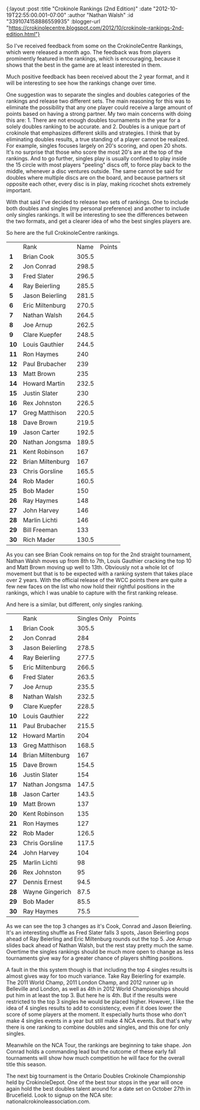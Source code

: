 {:layout :post
 :title "Crokinole Rankings (2nd Edition)"
 :date "2012-10-19T22:55:00.001-07:00"
 :author "Nathan Walsh"
 :id "3391074158886559935"
 :blogger-url "https://crokinolecentre.blogspot.com/2012/10/crokinole-rankings-2nd-edition.html"}

So I've received feedback from some on the CrokinoleCentre Rankings, which were released a month ago. The feedback was from players prominently featured in the rankings, which is encouraging, because it shows that the best in the game are at least interested in them.

Much positive feedback has been received about the 2 year format, and it will be interesting to see how the rankings change over time.

One suggestion was to separate the singles and doubles categories of the rankings and release two different sets. The main reasoning for this was to eliminate the possibility that any one player could receive a large amount of points based on having a strong partner. My two main concerns with doing this are: 1. There are not enough doubles tournaments in the year for a solely doubles ranking to be accurate. and 2. Doubles is a unique part of crokinole that emphasizes different skills and strategies. I think that by eliminating doubles results, a true standing of a player cannot be realized. For example, singles focuses largely on 20's scoring, and open 20 shots. It's no surprise that those who score the most 20's are at the top of the rankings. And to go further, singles play is usually confined to play inside the 15 circle with most players "peeling" discs off, to force play back to the middle, whenever a disc ventures outside. The same cannot be said for doubles where multiple discs are on the board, and because partners sit opposite each other, every disc is in play, making ricochet shots extremely important.

With that said I've decided to release two sets of rankings. One to include both doubles and singles (my personal preference) and another to include only singles rankings. It will be interesting to see the differences between the two formats, and get a clearer idea of who the best singles players are.

So here are the full CrokinoleCentre rankings.

<div class="table-wrapper">
<table>
	<tbody>
		<th>
			<td>Rank</td>
			<td>Name</td>
			<td>Points</td>
		</th>
		<tr>
			<td><strong>1</strong></td>
			<td>Brian Cook</td>
			<td>305.5</td>
		</tr>
		<tr>
			<td><strong>2</strong></td>
			<td>Jon Conrad</td>
			<td>298.5</td>
		</tr>
		<tr>
			<td><strong>3</strong></td>
			<td>Fred Slater</td>
			<td>296.5</td>
		</tr>
		<tr>
			<td><strong>4</strong></td>
			<td>Ray Beierling</td>
			<td>285.5</td>
		</tr>
		<tr>
			<td><strong>5</strong></td>
			<td>Jason Beierling</td>
			<td>281.5</td>
		</tr>
		<tr>
			<td><strong>6</strong></td>
			<td>Eric Miltenburg</td>
			<td>270.5</td>
		</tr>
		<tr>
			<td><strong>7</strong></td>
			<td>Nathan Walsh</td>
			<td>264.5</td>
		</tr>
		<tr>
			<td><strong>8</strong></td>
			<td>Joe Arnup</td>
			<td>262.5</td>
		</tr>
		<tr>
			<td><strong>9</strong></td>
			<td>Clare Kuepfer</td>
			<td>248.5</td>
		</tr>
		<tr>
			<td><strong>10</strong></td>
			<td>Louis Gauthier</td>
			<td>244.5</td>
		</tr>
		<tr>
			<td><strong>11</strong></td>
			<td>Ron Haymes</td>
			<td>240</td>
		</tr>
		<tr>
			<td><strong>12</strong></td>
			<td>Paul Brubacher</td>
			<td>239</td>
		</tr>
		<tr>
			<td><strong>13</strong></td>
			<td>Matt Brown</td>
			<td>235</td>
		</tr>
		<tr>
			<td><strong>14</strong></td>
			<td>Howard Martin</td>
			<td>232.5</td>
		</tr>
		<tr>
			<td><strong>15</strong></td>
			<td>Justin Slater</td>
			<td>230</td>
		</tr>
		<tr>
			<td><strong>16</strong></td>
			<td>Rex Johnston</td>
			<td>226.5</td>
		</tr>
		<tr>
			<td><strong>17</strong></td>
			<td>Greg Matthison</td>
			<td>220.5</td>
		</tr>
		<tr>
			<td><strong>18</strong></td>
			<td>Dave Brown</td>
			<td>219.5</td>
		</tr>
		<tr>
			<td><strong>19</strong></td>
			<td>Jason Carter</td>
			<td>192.5</td>
		</tr>
		<tr>
			<td><strong>20</strong></td>
			<td>Nathan Jongsma</td>
			<td>189.5</td>
		</tr>
		<tr>
			<td><strong>21</strong></td>
			<td>Kent Robinson</td>
			<td>167</td>
		</tr>
		<tr>
			<td><strong>22</strong></td>
			<td>Brian Miltenburg</td>
			<td>167</td>
		</tr>
		<tr>
			<td><strong>23</strong></td>
			<td>Chris Gorsline</td>
			<td>165.5</td>
		</tr>
		<tr>
			<td><strong>24</strong></td>
			<td>Rob Mader</td>
			<td>160.5</td>
		</tr>
		<tr>
			<td><strong>25</strong></td>
			<td>Bob Mader</td>
			<td>150</td>
		</tr>
		<tr>
			<td><strong>26</strong></td>
			<td>Ray Haymes</td>
			<td>148</td>
		</tr>
		<tr>
			<td><strong>27</strong></td>
			<td>John Harvey</td>
			<td>146</td>
		</tr>
		<tr>
			<td><strong>28</strong></td>
			<td>Marlin Lichti</td>
			<td>146</td>
		</tr>
		<tr>
			<td><strong>29</strong></td>
			<td>Bill Freeman</td>
			<td>133</td>
		</tr>
		<tr>
			<td><strong>30</strong></td>
			<td>Rich Mader</td>
			<td>130.5</td>
		</tr>
	</tbody>
</table>
</div>

As you can see Brian Cook remains on top for the 2nd straight tournament, Nathan Walsh moves up from 8th to 7th, Louis Gauthier cracking the top 10 and Matt Brown moving up well to 13th. Obviously not a whole lot of movement but that is to be expected with a ranking system that takes place over 2 years. With the official release of the WCC points there are quite a few new faces on the list who now hold their rightful positions in the rankings, which I was unable to capture with the first ranking release.

And here is a similar, but different, only singles ranking.

<div class="table-wrapper">
<table>
	<tbody>
		<th>
			<td>Rank</td>
			<td>Singles Only</td>
			<td>Points</td>
		</th>
		<tr>
			<td><strong>1</strong></td>
			<td>Brian Cook</td>
			<td>305.5</td>
		</tr>
		<tr>
			<td><strong>2</strong></td>
			<td>Jon Conrad</td>
			<td>284</td>
		</tr>
		<tr>
			<td><strong>3</strong></td>
			<td>Jason Beierling</td>
			<td>278.5</td>
		</tr>
		<tr>
			<td><strong>4</strong></td>
			<td>Ray Beierling</td>
			<td>277.5</td>
		</tr>
		<tr>
			<td><strong>5</strong></td>
			<td>Eric Miltenburg</td>
			<td>266.5</td>
		</tr>
		<tr>
			<td><strong>6</strong></td>
			<td>Fred Slater</td>
			<td>263.5</td>
		</tr>
		<tr>
			<td><strong>7</strong></td>
			<td>Joe Arnup</td>
			<td>235.5</td>
		</tr>
		<tr>
			<td><strong>8</strong></td>
			<td>Nathan Walsh</td>
			<td>232.5</td>
		</tr>
		<tr>
			<td><strong>9</strong></td>
			<td>Clare Kuepfer</td>
			<td>228.5</td>
		</tr>
		<tr>
			<td><strong>10</strong></td>
			<td>Louis Gauthier</td>
			<td>222</td>
		</tr>
		<tr>
			<td><strong>11</strong></td>
			<td>Paul Brubacher</td>
			<td>215.5</td>
		</tr>
		<tr>
			<td><strong>12</strong></td>
			<td>Howard Martin</td>
			<td>204</td>
		</tr>
		<tr>
			<td><strong>13</strong></td>
			<td>Greg Matthison</td>
			<td>168.5</td>
		</tr>
		<tr>
			<td><strong>14</strong></td>
			<td>Brian Miltenburg</td>
			<td>167</td>
		</tr>
		<tr>
			<td><strong>15</strong></td>
			<td>Dave Brown</td>
			<td>154.5</td>
		</tr>
		<tr>
			<td><strong>16</strong></td>
			<td>Justin Slater</td>
			<td>154</td>
		</tr>
		<tr>
			<td><strong>17</strong></td>
			<td>Nathan Jongsma</td>
			<td>147.5</td>
		</tr>
		<tr>
			<td><strong>18</strong></td>
			<td>Jason Carter</td>
			<td>143.5</td>
		</tr>
		<tr>
			<td><strong>19</strong></td>
			<td>Matt Brown</td>
			<td>137</td>
		</tr>
		<tr>
			<td><strong>20</strong></td>
			<td>Kent Robinson</td>
			<td>135</td>
		</tr>
		<tr>
			<td><strong>21</strong></td>
			<td>Ron Haymes</td>
			<td>127</td>
		</tr>
		<tr>
			<td><strong>22</strong></td>
			<td>Rob Mader</td>
			<td>126.5</td>
		</tr>
		<tr>
			<td><strong>23</strong></td>
			<td>Chris Gorsline</td>
			<td>117.5</td>
		</tr>
		<tr>
			<td><strong>24</strong></td>
			<td>John Harvey</td>
			<td>104</td>
		</tr>
		<tr>
			<td><strong>25</strong></td>
			<td>Marlin Lichti</td>
			<td>98</td>
		</tr>
		<tr>
			<td><strong>26</strong></td>
			<td>Rex Johnston</td>
			<td>95</td>
		</tr>
		<tr>
			<td><strong>27</strong></td>
			<td>Dennis Ernest</td>
			<td>94.5</td>
		</tr>
		<tr>
			<td><strong>28</strong></td>
			<td>Wayne Gingerich</td>
			<td>87.5</td>
		</tr>
		<tr>
			<td><strong>29</strong></td>
			<td>Bob Mader</td>
			<td>85.5</td>
		</tr>
		<tr>
			<td><strong>30</strong></td>
			<td>Ray Haymes</td>
			<td>75.5</td>
		</tr>
	</tbody>
</table>
</div>

As we can see the top 3 changes as it's Cook, Conrad and Jason Beierling. It's an interesting shuffle as Fred Slater falls 3 spots, Jason Beierling pops ahead of Ray Beierling and Eric Miltenburg rounds out the top 5. Joe Arnup slides back ahead of Nathan Walsh, but the rest stay pretty much the same. Overtime the singles rankings should be much more open to change as less tournaments give way for a greater chance of players shifting positions.

A fault in the this system though is that including the top 4 singles results is almost gives way for too much variance. Take Ray Beierling for example. The 2011 World Champ, 2011 London Champ, and 2012 runner up in Belleville and London, as well as 4th in 2012 World Championships should put him in at least the top 3. But here he is 4th. But if the results were restricted to the top 3 singles he would be placed higher. However, I like the idea of 4 singles results to add to consistency, even if it does lower the score of some players at the moment. It especially hurts those who don't make 4 singles events in a year but still make 4 NCA events. But that's why there is one ranking to combine doubles and singles, and this one for only singles.

Meanwhile on the NCA Tour, the rankings are beginning to take shape. Jon Conrad holds a commanding lead but the outcome of these early fall tournaments will show how much competition he will face for the overall title this season. 

The next big tournament is the Ontario Doubles Crokinole Championship held by CrokinoleDepot. One of the best tour stops in the year will once again hold the best doubles talent around for a date set on October 27th in Brucefield. Look to signup on the NCA site: nationalcrokinoleassociation.com.
